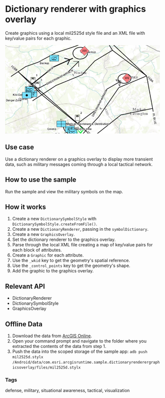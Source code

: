 # Dictionary renderer with graphics overlay

Create graphics using a local mil2525d style file and an XML file with key/value pairs for each graphic.

![Image of dictionary renderer graphics overlay](dictionary-renderer-graphics-overlay.png)

## Use case

Use a dictionary renderer on a graphics overlay to display more transient data, such as military messages coming through a local tactical network.

## How to use the sample

Run the sample and view the military symbols on the map.    

## How it works

1. Create a new `DictionarySymbolStyle` with `DictionarySymbolStyle.createFromFile()`.
2. Create a new `DictionaryRenderer`, passing in the `symbolDictionary`.
3. Create a new `GraphicsOverlay`.
4. Set the  dictionary renderer to the graphics overlay.
5. Parse through the local XML file creating a map of key/value pairs for each block of attributes.
6. Create a `Graphic` for each attribute.
7. Use the `_wkid` key to get the geometry's spatial reference.
8. Use the `_control_points` key to get the geometry's shape.
9. Add the graphic to the graphics overlay.

## Relevant API

* DictionaryRenderer
* DictionarySymbolStyle
* GraphicsOverlay

## Offline Data

1. Download the data from [ArcGIS Online](https://www.arcgis.com/home/item.html?id=c78b149a1d52414682c86a5feeb13d30).
2. Open your command prompt and navigate to the folder where you extracted the contents of the data from step 1.
3. Push the data into the scoped storage of the sample app:
`adb push mil2525d.stylx /Android/data/com.esri.arcgisruntime.sample.dictionaryrenderergraphicsoverlay/files/mil2525d.stylx`

### Tags

defense, military, situational awareness, tactical, visualization
